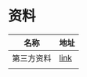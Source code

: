 # 资料

| 名称       | 地址                                                         |
| ---------- | ------------------------------------------------------------ |
| 第三方资料 | [link](https://wenku.baidu.com/view/e1a6e86fcc84b9d528ea81c758f5f61fb73628b3.html) |
|            |                                                              |

